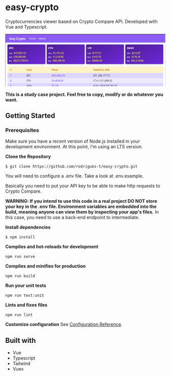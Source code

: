 # easy-crypto

Cryptocurrencies viewer based on Crypto Compare API. Developed with Vue and Typescript.

<img src="git_imgs/print.png" />

**This is a study case project. Feel free to copy, modify or do whatever you want.**

## Getting Started

### Prerequisites
Make sure you have a recent version of Node.js installed in your development environment. At this point, I'm using an LTS version.

**Clone the Repository**
```
$ git clone https://github.com/rodrigues-t/easy-crypto.git
```

You will need to configure a .env file. Take a look at .env.example.

Basically you need to put your API key to be able to make http requests to Crypto Compare.

**WARNING: If you intend to use this code in a real project DO NOT store your key in the .env file. Environment variables are embedded into the build, meaning anyone can view them by inspecting your app's files.** In this case, you need to use a back-end endpoint to intermediate.

**Install dependencies**
```
$ npm install
```

**Compiles and hot-reloads for development**
```
npm run serve
```

**Compiles and minifies for production**
```
npm run build
```

**Run your unit tests**
```
npm run test:unit
```

**Lints and fixes files**
```
npm run lint
```

**Customize configuration**
See [Configuration Reference](https://cli.vuejs.org/config/).

## Built with

- Vue
- Typescript
- Tailwind
- Vuex


